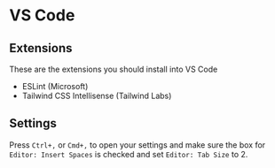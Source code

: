 # VS Code
## Extensions
These are the extensions you should install into VS Code

- ESLint (Microsoft)
- Tailwind CSS Intellisense (Tailwind Labs)

## Settings
Press `Ctrl+,` or `Cmd+,` to open your settings and make sure the box for `Editor: Insert Spaces` is checked and set `Editor: Tab Size` to 2.